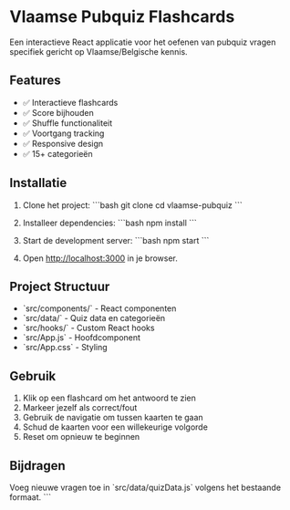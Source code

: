 # Vlaamse Pubquiz Flashcards

Een interactieve React applicatie voor het oefenen van pubquiz vragen specifiek gericht op Vlaamse/Belgische kennis.

## Features
- ✅ Interactieve flashcards
- ✅ Score bijhouden
- ✅ Shuffle functionaliteit  
- ✅ Voortgang tracking
- ✅ Responsive design
- ✅ 15+ categorieën

## Installatie

1. Clone het project:
\`\`\`bash
git clone <repository-url>
cd vlaamse-pubquiz
\`\`\`

2. Installeer dependencies:
\`\`\`bash
npm install
\`\`\`

3. Start de development server:
\`\`\`bash
npm start
\`\`\`

4. Open [http://localhost:3000](http://localhost:3000) in je browser.

## Project Structuur

- \`src/components/\` - React componenten
- \`src/data/\` - Quiz data en categorieën
- \`src/hooks/\` - Custom React hooks
- \`src/App.js\` - Hoofdcomponent
- \`src/App.css\` - Styling

## Gebruik

1. Klik op een flashcard om het antwoord te zien
2. Markeer jezelf als correct/fout
3. Gebruik de navigatie om tussen kaarten te gaan
4. Schud de kaarten voor een willekeurige volgorde
5. Reset om opnieuw te beginnen

## Bijdragen

Voeg nieuwe vragen toe in \`src/data/quizData.js\` volgens het bestaande formaat.
\`\`\`